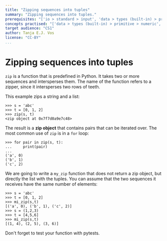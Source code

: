 ```yaml
---
title: "Zipping sequences into tuples"
summary: "Zipping sequences into tuples."
prerequisites: "['io > standard > input', 'data > types (built-in) > primitive > numeric', 'data > types (built-in) > composite', 'imperative programming > variables']"
concepts practised: "['data > types (built-in) > primitive > numeric', 'data > types (built-in) > composite', 'control flow > loops']"
target audience: "CS1"
author: Tanja E.J. Vos
license: "CC-BY"
...
```


# Zipping sequences into tuples

`zip` is a function that is predefined in Python. It takes two or
more sequences and intersperses them. The name of the function
refers to a zipper, since it intersperses two rows of teeth.

This example zips a string and a list:

```small
>>> s = 'abc'
>>> t = [0, 1, 2]
>>> zip(s, t)
<zip object at 0x7f7d0a9e7c48>
```

The result is a **zip object** that contains pairs that can be
iterated over. The most common use of `zip` is in a `for` loop:

```small
>>> for pair in zip(s, t):
...     print(pair)
...
('a', 0)
('b', 1)
('c', 2)
```

We are going to write a `my_zip` function that does not return a zip
object, but directly the list with the tuples. You can assume that
the two sequences it receives have the same number of elements:

```small
>>> s = 'abc'
>>> t = [0, 1, 2]
>>> mi_zip(s,t)
[('a', 0), ('b', 1), ('c', 2)]
>>> s = (1,2,3)
>>> t = [4,5,6]
>>> mi_zip(s,t)
[(1, 4), (2, 5), (3, 6)]
```

Don't forget to test your function with pytests.
